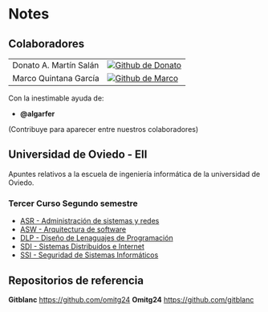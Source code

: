 # Notes

## Colaboradores

<table>
  <tr>
    <td>Donato A. Martín Salán</td>
    <td><a href="https://github.com/dononitram"><img alt="Github de Donato" src="https://img.shields.io/badge/Donato-lightgray?logo=github"></a></td>
  </tr>
  <tr>
    <td>Marco Quintana García</td>
    <td><a href="https://github.com/marco-qg"><img alt="Github de Marco" src="https://img.shields.io/badge/Marco-lightgray?logo=github"></a></td>
  </tr>
</table>

Con la inestimable ayuda de:
- **@algarfer**

(Contribuye para aparecer entre nuestros colaboradores)


## Universidad de Oviedo - EII

Apuntes relativos a la escuela de ingeniería informática de la universidad de Oviedo.

### Tercer Curso Segundo semestre
- [ASR - Administración de sistemas y redes](./EII/3.2/ASR)
- [ASW - Arquitectura de software](./EII/3.2/ASW)
- [DLP - Diseño de Lenaguajes de Programación](./EII/3.2/DLP)
- [SDI - Sistemas Distribuidos e Internet](./EII/3.2/SDI)
- [SSI - Seguridad de Sistemas Informáticos](./EII/3.2/SSI)

## Repositorios de referencia

**Gitblanc**
https://github.com/omitg24
**Omitg24**
https://github.com/gitblanc